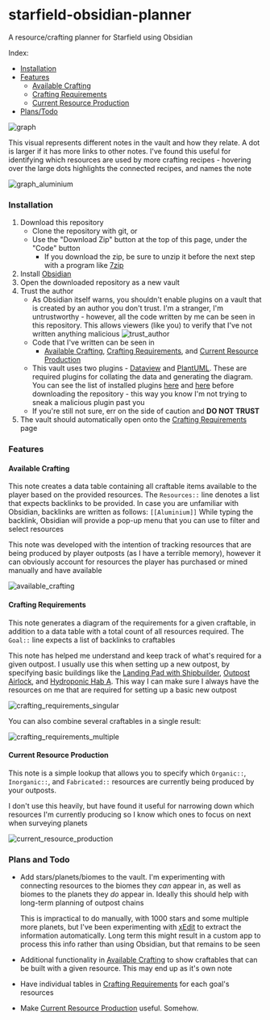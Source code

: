# starfield-obsidian-planner
A resource/crafting planner for Starfield using Obsidian

Index:
- [Installation](#installation)
- [Features](#features)
	- [Available Crafting](#available-crafting)
	- [Crafting Requirements](#crafting-requirements)
	- [Current Resource Production](#current-resource-production)
- [Plans/Todo](#plans-and-todo)

![graph](images/graph.png)

This visual represents different notes in the vault and how they relate. A dot is larger if it has more links to other notes. I've found this useful for identifying which resources are used by more crafting recipes - hovering over the large dots highlights the connected recipes, and names the note

![graph_aluminium](images/graph_aluminium.png)
### Installation
1. Download this repository
	- Clone the repository with git, or
	- Use the "Download Zip" button at the top of this page, under the "Code" button
		- If you download the zip, be sure to unzip it before the next step with a program like  [7zip](https://www.7-zip.org/)
2. Install [Obsidian](https://obsidian.com)
3. Open the downloaded repository as a new vault
4. Trust the author
	- As Obsidian itself warns, you shouldn't enable plugins on a vault that is created by an author you don't trust. I'm a stranger, I'm untrustworthy - however, all the code written by me can be seen in this repository. This allows viewers (like you) to verify that I've not written anything malicious ![trust_author](images/trust_author.png)
	- Code that I've written can be seen in
		- [Available Crafting](available%20crafting.md), [Crafting Requirements](crafting%20requirements.md), and [Current Resource Production](current%20resource%20production.md)
	- This vault uses two plugins - [Dataview](https://blacksmithgu.github.io/obsidian-dataview/) and [PlantUML](https://github.com/joethei/obsidian-plantuml). These are required plugins for collating the data and generating the diagram. You can see the list of installed plugins [here](.obsidian/plugins) and [here](.obsidian/community-plugins.json) before downloading the repository - this way you know I'm not trying to sneak a malicious plugin past you
	- If you're still not sure, err on the side of caution and **DO NOT TRUST**
5. The vault should automatically open onto the [Crafting Requirements](crafting%20requirements.md) page

### Features
#### Available Crafting
This note creates a data table containing all craftable items available to the player based on the provided resources. The `Resources::` line denotes a list that expects backlinks to be provided. In case you are unfamiliar with Obsidian, backlinks are written as follows: `[[Aluminium]]`
While typing the backlink, Obsidian will provide a pop-up menu that you can use to filter and select resources

This note was developed with the intention of tracking resources that are being produced by player outposts (as I have a terrible memory), however it can obviously account for resources the player has purchased or mined manually and have available

![available_crafting](images/available_crafting.png)
#### Crafting Requirements
This note generates a diagram of the requirements for a given craftable, in addition to a data table with a total count of all resources required. The `Goal::` line expects a list of backlinks to craftables

This note has helped me understand and keep track of what's required for a given outpost. I usually use this when setting up a new outpost, by specifying basic buildings like the [Landing Pad with Shipbuilder](outposts/misc/landing%20pad%20with%20shipbuilder.md), [Outpost Airlock](outposts/structures/outpost%20airlock.md), and [Hydroponic Hab A](outposts/structures/hydroponic%20hab%20a.md). This way I can make sure I always have the resources on me that are required for setting up a basic new outpost

![crafting_requirements_singular](images/crafting_requirements_singular.png)

You can also combine several craftables in a single result:

![crafting_requirements_multiple](images/crafting_requirements_multiple.png)
#### Current Resource Production
This note is a simple lookup that allows you to specify which `Organic::`, `Inorganic::`, and `Fabricated::` resources are currently being produced by your outposts. 

I don't use this heavily, but have found it useful for narrowing down which resources I'm currently producing so I know which ones to focus on next when surveying planets

![current_resource_production](images/current_resource_production.png)
### Plans and Todo
- Add stars/planets/biomes to the vault. I'm experimenting with connecting resources to the biomes they *can* appear in, as well as biomes to the planets they *do* appear in. Ideally this should help with long-term planning of outpost chains
  
  This is impractical to do manually, with 1000 stars and some multiple more planets, but I've been experimenting with [xEdit](https://github.com/TES5Edit/TES5Edit) to extract the information automatically. Long term this might result in a custom app to process this info rather than using Obsidian, but that remains to be seen
- Additional functionality in [Available Crafting](available%20crafting.md) to show craftables that can be built with a given resource. This may end up as it's own note
- Have individual tables in [Crafting Requirements](crafting%20requirements.md) for each goal's resources
- Make [Current Resource Production](current%20resource%20production.md) useful. Somehow.